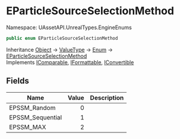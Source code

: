 # EParticleSourceSelectionMethod

Namespace: UAssetAPI.UnrealTypes.EngineEnums

```csharp
public enum EParticleSourceSelectionMethod
```

Inheritance [Object](https://docs.microsoft.com/en-us/dotnet/api/system.object) → [ValueType](https://docs.microsoft.com/en-us/dotnet/api/system.valuetype) → [Enum](https://docs.microsoft.com/en-us/dotnet/api/system.enum) → [EParticleSourceSelectionMethod](./uassetapi.unrealtypes.engineenums.eparticlesourceselectionmethod.md)<br>
Implements [IComparable](https://docs.microsoft.com/en-us/dotnet/api/system.icomparable), [IFormattable](https://docs.microsoft.com/en-us/dotnet/api/system.iformattable), [IConvertible](https://docs.microsoft.com/en-us/dotnet/api/system.iconvertible)

## Fields

| Name | Value | Description |
| --- | --: | --- |
| EPSSM_Random | 0 |  |
| EPSSM_Sequential | 1 |  |
| EPSSM_MAX | 2 |  |
